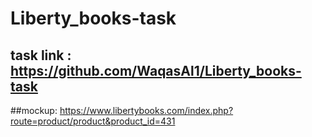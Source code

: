 # Liberty_books-task
## task link : https://github.com/WaqasAl1/Liberty_books-task
##mockup: https://www.libertybooks.com/index.php?route=product/product&product_id=431
